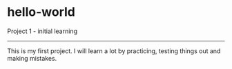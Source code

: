 # hello-world
Project 1 - initial learning

-------------

This is my first project. I will learn a lot by practicing, testing things out and making mistakes.

